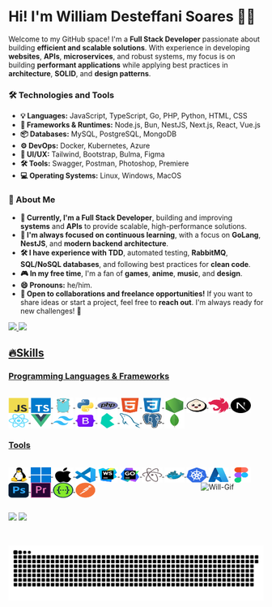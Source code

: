 # Hi! I'm William Desteffani Soares 👋🚀

Welcome to my GitHub space! I'm a **Full Stack Developer** passionate about building **efficient and scalable solutions**. With experience in developing **websites**, **APIs**, **microservices**, and robust systems, my focus is on building **performant applications** while applying best practices in **architecture**, **SOLID**, and **design patterns**.

### 🛠️ Technologies and Tools

- **💡 Languages:** JavaScript, TypeScript, Go, PHP, Python, HTML, CSS
- **🚀 Frameworks & Runtimes:** Node.js, Bun, NestJS, Next.js, React, Vue.js
- **📦 Databases:** MySQL, PostgreSQL, MongoDB
- **⚙️ DevOps:** Docker, Kubernetes, Azure
- **🎨 UI/UX:** Tailwind, Bootstrap, Bulma, Figma
- **🛠️ Tools:** Swagger, Postman, Photoshop, Premiere
- **💻 Operating Systems:** Linux, Windows, MacOS

### 📌 About Me

- **💼 Currently, I'm a Full Stack Developer**, building and improving **systems** and **APIs** to provide scalable, high-performance solutions.
- **📖 I'm always focused on continuous learning**, with a focus on **GoLang**, **NestJS**, and **modern backend architecture**.
- **🛠️ I have experience with TDD**, automated testing, **RabbitMQ**, **SQL/NoSQL databases**, and following best practices for **clean code**.
- **🎮 In my free time**, I'm a fan of **games**, **anime**, **music**, and **design**.
- **😄 Pronouns:** he/him.
- **📩 Open to collaborations and freelance opportunities!** If you want to share ideas or start a project, feel free to **reach out**. I'm always ready for new challenges! 🚀

<div>
  <a href="https://github.com/williamdsdev">
  <img height="180em" src="https://github-readme-stats.vercel.app/api?username=williamdsdev&theme=tokyonight&show_icons=true"/>
  <img height="180em" src="https://github-readme-stats.vercel.app/api/top-langs/?username=williamdsdev&layout=compact&langs_count=7&theme=tokyonight"/>
</div>

## 🔥Skills

### Programming Languages & Frameworks

<div style="display: inline_block"><br>
  <!-- Languages -->
  <img align="center" alt="Will-Js" height="30" width="40" src="https://github.com/devicons/devicon/blob/master/icons/javascript/javascript-original.svg">
  <img align="center" alt="Will-Ts" height="30" width="40" src="https://github.com/devicons/devicon/blob/master/icons/typescript/typescript-original.svg">
  <img align="center" alt="Will-GO" height="30" width="40" src="https://github.com/devicons/devicon/blob/master/icons/go/go-original.svg">
  <img align="center" alt="Will-Python" height="30" width="40" src="https://github.com/devicons/devicon/blob/master/icons/python/python-original.svg">
  <img align="center" alt="Will-PHP" height="30" width="40" src="https://github.com/devicons/devicon/blob/master/icons/php/php-original.svg">
  <img align="center" alt="Will-HTML" height="30" width="40" src="https://github.com/devicons/devicon/blob/master/icons/html5/html5-original.svg">
  <img align="center" alt="Will-CSS" height="30" width="40" src="https://github.com/devicons/devicon/blob/master/icons/css3/css3-original.svg">
  
  <!-- Frameworks & Runtimes -->
  <img align="center" alt="Will-Nodejs" height="30" width="40" src="https://github.com/devicons/devicon/blob/master/icons/nodejs/nodejs-original.svg">
  <img align="center" alt="Will-Bun" height="30" width="40" src="https://github.com/devicons/devicon/blob/master/icons/bun/bun-original.svg">
  <img align="center" alt="Will-Nestjs" height="30" width="40" src="https://github.com/devicons/devicon/blob/master/icons/nestjs/nestjs-original.svg">
  <img align="center" alt="Will-Nextjs" height="30" width="40" src="https://github.com/devicons/devicon/blob/master/icons/nextjs/nextjs-original.svg">
  <img align="center" alt="Will-React" height="30" width="40" src="https://github.com/devicons/devicon/blob/master/icons/react/react-original.svg">
  <img align="center" alt="Will-Vue" height="30" width="40" src="https://github.com/devicons/devicon/blob/master/icons/vuejs/vuejs-original.svg">
  
  <!-- CSS Frameworks -->
  <img align="center" alt="Will-Tailwind" height="30" width="40" src="https://github.com/devicons/devicon/blob/master/icons/tailwindcss/tailwindcss-original.svg">
  <img align="center" alt="Will-Bootstrap" height="30" width="40" src="https://github.com/devicons/devicon/blob/master/icons/bootstrap/bootstrap-original.svg">
  <img align="center" alt="Will-Bulma" height="30" width="40" src="https://github.com/devicons/devicon/blob/master/icons/bulma/bulma-plain.svg">
  
  <!-- Databases -->
  <img align="center" alt="Will-MySQL" height="30" width="40" src="https://github.com/devicons/devicon/blob/master/icons/mysql/mysql-original.svg">
  <img align="center" alt="Will-PostgreSQL" height="30" width="40" src="https://github.com/devicons/devicon/blob/master/icons/postgresql/postgresql-original.svg">
  <img align="center" alt="Will-MongoDB" height="30" width="40" src="https://github.com/devicons/devicon/blob/master/icons/mongodb/mongodb-original.svg">
</div>

### Tools

<div style="display: inline_block"><br>
  <!-- OS -->
  <img align="center" alt="Will-Linux" height="30" width="40" src="https://github.com/devicons/devicon/blob/master/icons/linux/linux-original.svg">
  <img align="center" alt="Will-Windows" height="30" width="40" src="https://github.com/devicons/devicon/blob/master/icons/windows11/windows11-original.svg">
  <img align="center" alt="Will-MacOS" height="30" width="40" src="https://github.com/devicons/devicon/blob/master/icons/apple/apple-original.svg">
  
  <!-- IDEs -->
  <img align="center" alt="Will-VSCode" height="30" width="40" src="https://github.com/devicons/devicon/blob/master/icons/vscode/vscode-original.svg">
  <img align="center" alt="Will-WebStorm" height="30" width="40" src="https://github.com/devicons/devicon/blob/master/icons/webstorm/webstorm-original.svg">
  <img align="center" alt="Will-GoLand" height="30" width="40" src="https://github.com/devicons/devicon/blob/master/icons/goland/goland-original.svg">
  <img align="center" alt="Will-Atom" height="30" width="40" src="https://github.com/devicons/devicon/blob/master/icons/atom/atom-original.svg">
  
  <!-- DevOps -->
  <img align="center" alt="Will-Docker" height="30" width="40" src="https://github.com/devicons/devicon/blob/master/icons/docker/docker-original.svg">
  <img align="center" alt="Will-Kubernetes" height="30" width="40" src="https://github.com/devicons/devicon/blob/master/icons/kubernetes/kubernetes-original.svg">
  <img align="center" alt="Will-Azure" height="30" width="40" src="https://github.com/devicons/devicon/blob/master/icons/azure/azure-original.svg">
  
  <!-- Design & Collaboration -->
  <img align="center" alt="Will-Figma" height="30" width="40" src="https://github.com/devicons/devicon/blob/master/icons/figma/figma-original.svg">
  
  <!-- Media Tools -->
  <img align="center" alt="Will-Photoshop" height="30" width="40" src="https://github.com/devicons/devicon/blob/master/icons/photoshop/photoshop-original.svg">
  <img align="center" alt="Will-Premiere" height="30" width="40" src="https://github.com/devicons/devicon/blob/master/icons/premierepro/premierepro-original.svg">
  
  <!-- API Tools -->
  <img align="center" alt="Will-Swagger" height="30" width="40" src="https://github.com/devicons/devicon/blob/master/icons/swagger/swagger-original.svg">
  <img align="center" alt="Will-Postman" height="30" width="40" src="https://github.com/devicons/devicon/blob/master/icons/postman/postman-original.svg">
  
  <!-- GIF -->
  <img align="right" alt="Will-Gif" height="124" width="124" src="https://imgur.com/tYHWUIh.gif">
</div>

##

<div>
  <a href = "mailto:williamdsdev@gmail.com"><img src="https://img.shields.io/badge/-Gmail-%23333?style=for-the-badge&logo=gmail&logoColor=white" target="_blank"></a>
  <a href="https://br.linkedin.com/in/william-desteffani-soares" target="_blank"><img src="https://img.shields.io/badge/-LinkedIn-%230077B5?style=for-the-badge&logo=linkedin&logoColor=white" target="_blank"></a>

  <picture>
    <source
      media="(prefers-color-scheme: dark)"
      srcset="https://github.com/williamdevsoares/williamdevsoares/blob/output/github-contribution-grid-snake-dark.svg"
    />
    <source
      media="(prefers-color-scheme: light)"
      srcset="https://github.com/williamdevsoares/williamdevsoares/blob/output/github-contribution-grid-snake.svg"
    />
    <img
      alt="github contribution grid snake animation"
      src="https://github.com/williamdevsoares/williamdevsoares/blob/output/github-contribution-grid-snake.svg"
    />
  </picture>

</div>

